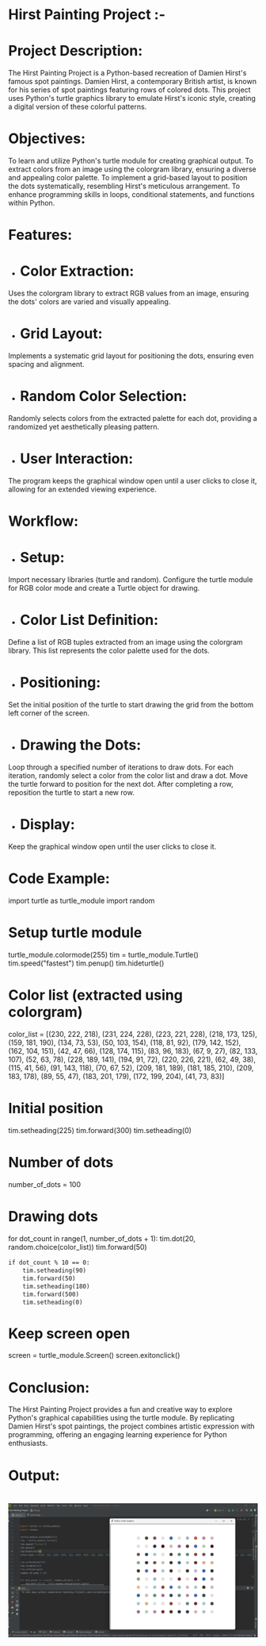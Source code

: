 # Hirst Painting Project :-

# Project Description:

The Hirst Painting Project is a Python-based recreation of Damien Hirst's famous spot paintings. Damien Hirst, a contemporary British artist, is known for his series of spot paintings featuring rows of colored dots. This project uses Python's turtle graphics library to emulate Hirst's iconic style, creating a digital version of these colorful patterns.

# Objectives:

To learn and utilize Python's turtle module for creating graphical output.
To extract colors from an image using the colorgram library, ensuring a diverse and appealing color palette.
To implement a grid-based layout to position the dots systematically, resembling Hirst's meticulous arrangement.
To enhance programming skills in loops, conditional statements, and functions within Python.

# Features:

- # Color Extraction:

Uses the colorgram library to extract RGB values from an image, ensuring the dots' colors are varied and visually appealing.

- # Grid Layout:

Implements a systematic grid layout for positioning the dots, ensuring even spacing and alignment.

- # Random Color Selection:

Randomly selects colors from the extracted palette for each dot, providing a randomized yet aesthetically pleasing pattern.

- # User Interaction:

The program keeps the graphical window open until a user clicks to close it, allowing for an extended viewing experience.

# Workflow:

- # Setup:

Import necessary libraries (turtle and random).
Configure the turtle module for RGB color mode and create a Turtle object for drawing.

- # Color List Definition:

Define a list of RGB tuples extracted from an image using the colorgram library. This list represents the color palette used for the dots.

- # Positioning:

Set the initial position of the turtle to start drawing the grid from the bottom left corner of the screen.

- # Drawing the Dots:

Loop through a specified number of iterations to draw dots.
For each iteration, randomly select a color from the color list and draw a dot.
Move the turtle forward to position for the next dot.
After completing a row, reposition the turtle to start a new row.

- # Display:

Keep the graphical window open until the user clicks to close it.

# Code Example:
import turtle as turtle_module
import random

# Setup turtle module
turtle_module.colormode(255)
tim = turtle_module.Turtle()
tim.speed("fastest")
tim.penup()
tim.hideturtle()

# Color list (extracted using colorgram)
color_list = [(230, 222, 218), (231, 224, 228), (223, 221, 228), (218, 173, 125), 
              (159, 181, 190), (134, 73, 53), (50, 103, 154), (118, 81, 92), 
              (179, 142, 152), (162, 104, 151), (42, 47, 66), (128, 174, 115), 
              (83, 96, 183), (67, 9, 27), (82, 133, 107), (52, 63, 78), 
              (228, 189, 141), (194, 91, 72), (220, 226, 221), (62, 49, 38), 
              (115, 41, 56), (91, 143, 118), (70, 67, 52), (209, 181, 189), 
              (181, 185, 210), (209, 183, 178), (89, 55, 47), (183, 201, 179), 
              (172, 199, 204), (41, 73, 83)]

# Initial position
  tim.setheading(225)
  tim.forward(300)
  tim.setheading(0)

# Number of dots
  number_of_dots = 100

# Drawing dots
  for dot_count in range(1, number_of_dots + 1):
      tim.dot(20, random.choice(color_list))
      tim.forward(50)

    if dot_count % 10 == 0:
        tim.setheading(90)
        tim.forward(50)
        tim.setheading(180)
        tim.forward(500)
        tim.setheading(0)

# Keep screen open
  screen = turtle_module.Screen()
  screen.exitonclick()

# Conclusion:
The Hirst Painting Project provides a fun and creative way to explore Python's graphical capabilities using the turtle module. By replicating Damien Hirst's spot paintings, the project combines artistic expression with programming, offering an engaging learning experience for Python enthusiasts.

# Output:

<h1 align="center">
   <a href="https://google.com">
    <img src="./output.png">
   
    
</h1>
